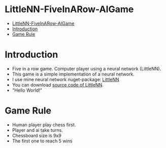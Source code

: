 # LittleNN-FiveInARow-AIGame
- [LittleNN-FiveInARow-AIGame](#littlenn-fiveinarow-aigame)
- [Introduction](#introduction)
- [Game Rule](#game-rule)

# Introduction
- Five in a row game. Computer player using a neural network (LittleNN).
- This game is a simple implementation of a neural network.
- I use mine neural network nuget-package: [LittleNN](https://www.nuget.org/packages/LittleNN)
- You can download [source code of LittleNN](https://github.com/ZhangHuan0407/LittleNN).
- "Hello World!"

# Game Rule
- Human player play chess first.
- Player and ai take turns.
- Chessboard size is 9x9
- The first one to reach 5 wins
